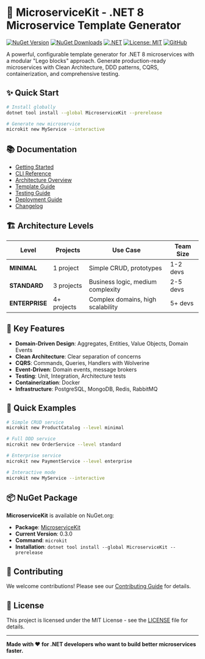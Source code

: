 # 🚀 MicroserviceKit - .NET 8 Microservice Template Generator

[![NuGet Version](https://img.shields.io/nuget/v/MicroserviceKit?style=flat-square&logo=nuget&color=blue)](https://www.nuget.org/packages/MicroserviceKit/)
[![NuGet Downloads](https://img.shields.io/nuget/dt/MicroserviceKit?style=flat-square&logo=nuget&color=green)](https://www.nuget.org/packages/MicroserviceKit/)
[![.NET](https://img.shields.io/badge/.NET-8.0-purple?style=flat-square&logo=dotnet)](https://dotnet.microsoft.com/)
[![License: MIT](https://img.shields.io/badge/License-MIT-yellow.svg?style=flat-square)](https://opensource.org/licenses/MIT)
[![GitHub](https://img.shields.io/badge/GitHub-MicroserviceKit-black?style=flat-square&logo=github)](https://github.com/suranig/MicroserviceKit)

A powerful, configurable template generator for .NET 8 microservices with a modular "Lego blocks" approach. Generate production-ready microservices with Clean Architecture, DDD patterns, CQRS, containerization, and comprehensive testing.

## ✨ Quick Start

```bash
# Install globally
dotnet tool install --global MicroserviceKit --prerelease

# Generate new microservice
microkit new MyService --interactive
```

## 📚 Documentation

- [Getting Started](GETTING_STARTED.md)
- [CLI Reference](docs.md)
- [Architecture Overview](ARCHITECTURE.md)
- [Template Guide](TEMPLATES.md)
- [Testing Guide](TESTING.md)
- [Deployment Guide](DEPLOYMENT.md)
- [Changelog](CHANGELOG.md)

## 🏗️ Architecture Levels

| Level | Projects | Use Case | Team Size |
|-------|----------|----------|-----------|
| **MINIMAL** | 1 project | Simple CRUD, prototypes | 1-2 devs |
| **STANDARD** | 3 projects | Business logic, medium complexity | 2-5 devs |
| **ENTERPRISE** | 4+ projects | Complex domains, high scalability | 5+ devs |

## 🧩 Key Features

- **Domain-Driven Design**: Aggregates, Entities, Value Objects, Domain Events
- **Clean Architecture**: Clear separation of concerns
- **CQRS**: Commands, Queries, Handlers with Wolverine
- **Event-Driven**: Domain events, message brokers
- **Testing**: Unit, Integration, Architecture tests
- **Containerization**: Docker 
- **Infrastructure**: PostgreSQL, MongoDB, Redis, RabbitMQ

## 🚀 Quick Examples

```bash
# Simple CRUD service
microkit new ProductCatalog --level minimal

# Full DDD service
microkit new OrderService --level standard

# Enterprise service
microkit new PaymentService --level enterprise

# Interactive mode
microkit new MyService --interactive
```

## 📦 NuGet Package

**MicroserviceKit** is available on NuGet.org:

- **Package**: [MicroserviceKit](https://www.nuget.org/packages/MicroserviceKit/)
- **Current Version**: 0.3.0
- **Command**: `microkit`
- **Installation**: `dotnet tool install --global MicroserviceKit --prerelease`

## 🤝 Contributing

We welcome contributions! Please see our [Contributing Guide](docs.md#contributing) for details.

## 📄 License

This project is licensed under the MIT License - see the [LICENSE](LICENSE) file for details.

---

**Made with ❤️ for .NET developers who want to build better microservices faster.**
